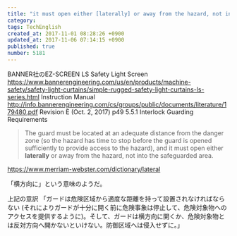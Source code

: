```yaml
---
title: "it must open either [laterally] or away from the hazard, not into the safeguarded area"
category: 
tags: TechEnglish
created_at: 2017-11-01 08:28:26 +0900
updated_at: 2017-11-06 07:14:15 +0900
published: true
number: 5181
---
```


BANNER社のEZ-SCREEN LS Safety Light Screen
https://www.bannerengineering.com/us/en/products/machine-safety/safety-light-curtains/simple-rugged-safety-light-curtains-ls-series.html
Instruction Manual
http://info.bannerengineering.com/cs/groups/public/documents/literature/179480.pdf
Revision E (Oct. 2, 2017)
p49
5.5.1 Interlock Guarding Requirements

> The guard must be located at an adequate distance from the danger zone (so the hazard has time to stop before the guard is opened sufficiently to provide access to the hazard), and it must open either **laterally** or away from the hazard, not into the safeguarded area.

https://www.merriam-webster.com/dictionary/lateral

「横方向に」という意味のようだ。

上記の意訳
「ガードは危険区域から適度な距離を持って設置されなければならない (それによりガードが十分に開く前に危険事象は停止して、危険対象物へのアクセスを提供するように)。そして、ガードは横方向に開くか、危険対象物とは反対方向へ開かないといけない。防御区域へは侵入せずに。」


